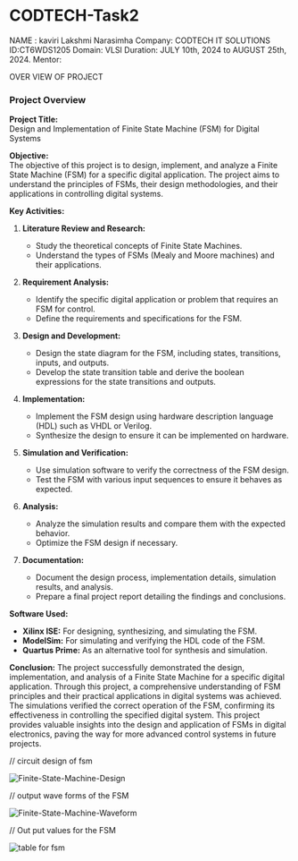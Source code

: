 # CODTECH-Task2

NAME : kaviri Lakshmi Narasimha
Company: CODTECH IT SOLUTIONS 
ID:CT6WDS1205 Domain: VLSI
Duration: JULY 10th, 2024 to AUGUST 25th, 2024. 
Mentor:


OVER VIEW OF PROJECT


### Project Overview

**Project Title:**  
Design and Implementation of Finite State Machine (FSM) for Digital Systems

**Objective:**  
The objective of this project is to design, implement, and analyze a Finite State Machine (FSM) for a specific digital application. The project aims to understand the principles of FSMs, their design methodologies, and their applications in controlling digital systems.

**Key Activities:**

1. **Literature Review and Research:**
   - Study the theoretical concepts of Finite State Machines.
   - Understand the types of FSMs (Mealy and Moore machines) and their applications.

2. **Requirement Analysis:**
   - Identify the specific digital application or problem that requires an FSM for control.
   - Define the requirements and specifications for the FSM.

3. **Design and Development:**
   - Design the state diagram for the FSM, including states, transitions, inputs, and outputs.
   - Develop the state transition table and derive the boolean expressions for the state transitions and outputs.

4. **Implementation:**
   - Implement the FSM design using hardware description language (HDL) such as VHDL or Verilog.
   - Synthesize the design to ensure it can be implemented on hardware.

5. **Simulation and Verification:**
   - Use simulation software to verify the correctness of the FSM design.
   - Test the FSM with various input sequences to ensure it behaves as expected.

6. **Analysis:**
   - Analyze the simulation results and compare them with the expected behavior.
   - Optimize the FSM design if necessary.

7. **Documentation:**
   - Document the design process, implementation details, simulation results, and analysis.
   - Prepare a final project report detailing the findings and conclusions.

**Software Used:**
- **Xilinx ISE:** For designing, synthesizing, and simulating the FSM.
- **ModelSim:** For simulating and verifying the HDL code of the FSM.
- **Quartus Prime:** As an alternative tool for synthesis and simulation.

**Conclusion:**
The project successfully demonstrated the design, implementation, and analysis of a Finite State Machine for a specific digital application. Through this project, a comprehensive understanding of FSM principles and their practical applications in digital systems was achieved. The simulations verified the correct operation of the FSM, confirming its effectiveness in controlling the specified digital system. This project provides valuable insights into the design and application of FSMs in digital electronics, paving the way for more advanced control systems in future projects.

// circuit design of fsm



![Finite-State-Machine-Design](https://github.com/user-attachments/assets/f9b7f83d-e710-4e50-876a-080f017f2f9b)



// output wave forms of the FSM


![Finite-State-Machine-Waveform](https://github.com/user-attachments/assets/1a9cdb42-b44c-4868-8a61-4bcdcbade715)


// Out put values for the FSM


![table for fsm](https://github.com/user-attachments/assets/c70df3bf-b885-4044-a031-ffdba54317b4)




